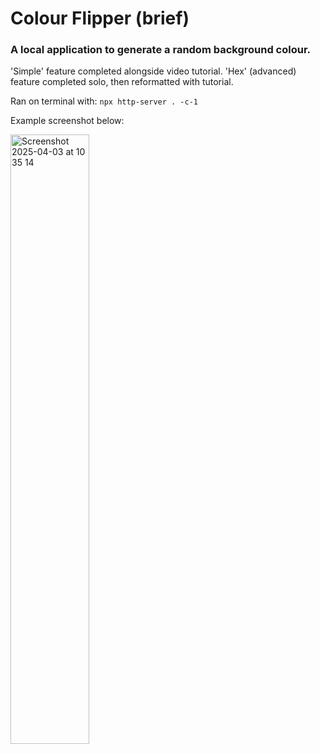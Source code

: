 # Colour Flipper (brief)

### A local application to generate a random background colour.


'Simple' feature completed alongside video tutorial. 'Hex' (advanced) feature completed solo, then reformatted with tutorial.

Ran on terminal with: `npx http-server . -c-1`



Example screenshot below:

<img width="50%" alt="Screenshot 2025-04-03 at 10 35 14" src="https://github.com/user-attachments/assets/b8fb256c-e304-4ac7-b7d8-671cd7023a2c" />


